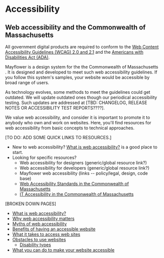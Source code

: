 # Accessibility

## Web accessibility and the Commonwealth of Massachusetts

All government digital products are required to conform to the [Web Content Accessibility Guidelines (WCAG) 2.0 and 2.1](https://www.w3.org/WAI/standards-guidelines/wcag/) and the [Americans with Disabilities Act (ADA)](https://www.ada.gov/).

Mayflower is a design system for the the Commonwealth of Massachusetts
. It is designed and developed to meet such web accessibility guidelines.  If you follow this system's samples, your website would be accessible by broad range of users.

As technology evolves, some methods to meet the guidelines could get outdated. We will update outdated ones though our periodical accessibility testing. Such updates are addressed at [TBD:  CHANGELOG, RELEASE NOTES OR ACCESSIBILITY TEST REPORTS????].

We value web accessibility, and consider it is important to promote it to anybody who own and work on websites. Here, you'll find resources for web accessibility from basic concepts to technical approaches.

[TO DO:  ADD SOME QUICK LINKS TO RESOURCES.]
- New to web accessibility? [What is web accessibility?](global--accessibility-definition.md) is a good place to start. 
- Looking for specific resources? 
  - Web accessibility for designers (generic/global resource link?)
  - Web accessibility for developers (generic/global resource link?)
  - Mayflower web accessibility (links -- policy/legal, design, code base)
  - [Web Accessibility Standards in the Commonwealth of Massachusetts](https://www.mass.gov/guides/web-accessibility-standards)
  - [IT Accessibility in the Commonwealth of Massachusetts](https://www.mass.gov/it-accessibility)


[BROKEN DOWN PAGES]

- [What is web accessibility?](global-accessibility-definition.md)
- [Why web accessibility matters](global-why-web-accessibility-matters.md)
- [Myths of web accessibility](global-myths-of-accessibilities.md)
- [Benefits of having an accessible website](global-benefits-of-accessible-websites.md)
- [What it takes to access web sites](global-access-websites.md)
- [Obstacles to use websites](global-obstacles.md)
  - [Disability types](global-disability-types.md)
- [What you can do to make your website accessible](global-implement-accessibility.md)

